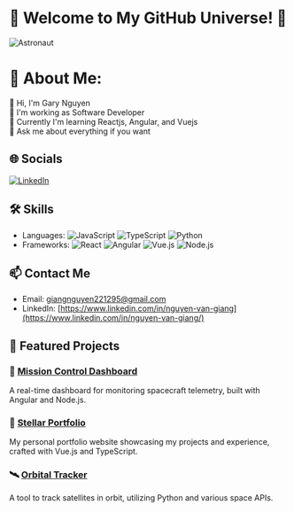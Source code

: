 # 🌌 Welcome to My GitHub Universe! 🌌

![Astronaut](https://media.giphy.com/media/26ufnwz3wDUli7GU0/giphy.gif)

# 💫 About Me:
👋 Hi, I'm Gary Nguyen <br>
💼 I'm working as Software Developer <br>
🌱 Currently I'm learning Reactjs, Angular, and Vuejs <br>
💬 Ask me about everything if you want<br>

## 🌐 Socials
[![LinkedIn](https://img.shields.io/badge/LinkedIn-blue?style=for-the-badge&logo=linkedin)]([https://linkedin.com/in/yourusername](https://www.linkedin.com/in/nguyen-van-giang/))

## 🛠 Skills
- Languages: ![JavaScript](https://img.shields.io/badge/JavaScript-323330?style=for-the-badge&logo=javascript) ![TypeScript](https://img.shields.io/badge/TypeScript-3178C6?style=for-the-badge&logo=typescript) ![Python](https://img.shields.io/badge/Python-3776AB?style=for-the-badge&logo=python)
- Frameworks: ![React](https://img.shields.io/badge/React-20232A?style=for-the-badge&logo=react) ![Angular](https://img.shields.io/badge/Angular-DD0031?style=for-the-badge&logo=angular) ![Vue.js](https://img.shields.io/badge/Vue.js-4FC08D?style=for-the-badge&logo=vue.js) ![Node.js](https://img.shields.io/badge/Node.js-339933?style=for-the-badge&logo=nodedotjs)

## 📫 Contact Me
- Email: [giangnguyen221295@gmail.com](mailto:giangnguyen221295@gmail.com)
- LinkedIn: [https://www.linkedin.com/in/nguyen-van-giang](https://www.linkedin.com/in/nguyen-van-giang/)

## 🌟 Featured Projects

### 🚀 [Mission Control Dashboard](https://github.com/yourusername/mission-control)
A real-time dashboard for monitoring spacecraft telemetry, built with Angular and Node.js.

### 🌠 [Stellar Portfolio](https://github.com/yourusername/stellar-portfolio)
My personal portfolio website showcasing my projects and experience, crafted with Vue.js and TypeScript.

### 🛰️ [Orbital Tracker](https://github.com/yourusername/orbital-tracker)
A tool to track satellites in orbit, utilizing Python and various space APIs.
